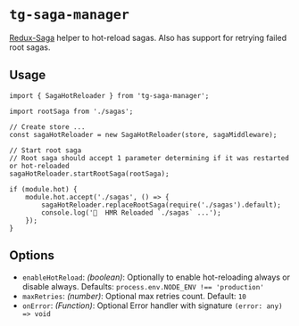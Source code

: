 # `tg-saga-manager`

[Redux-Saga](https://github.com/redux-saga/redux-saga) helper to hot-reload sagas.
Also has support for retrying failed root sagas.


## Usage

```
import { SagaHotReloader } from 'tg-saga-manager';

import rootSaga from './sagas';

// Create store ...
const sagaHotReloader = new SagaHotReloader(store, sagaMiddleware);

// Start root saga
// Root saga should accept 1 parameter determining if it was restarted or hot-reloaded
sagaHotReloader.startRootSaga(rootSaga);

if (module.hot) {
    module.hot.accept('./sagas', () => {
        sagaHotReloader.replaceRootSaga(require('./sagas').default);
        console.log('🔁  HMR Reloaded `./sagas` ...');
    });
}

```


## Options

- ``enableHotReload``: *(boolean)*: Optionally to enable hot-reloading always or disable always.
                                    Defaults: ``process.env.NODE_ENV !== 'production'``
- ``maxRetries``: *(number)*: Optional max retries count. Default: ``10``
- ``onError``: *(Function)*: Optional Error handler with signature ``(error: any) => void``
